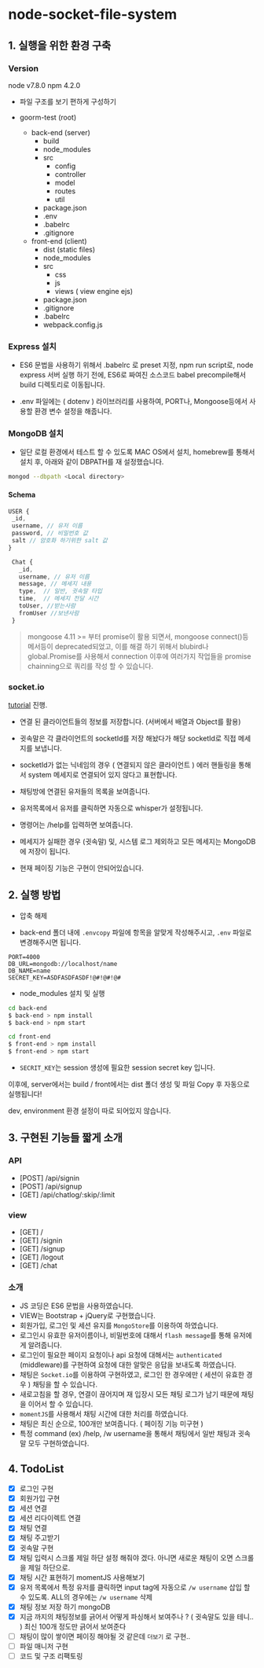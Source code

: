 # node-socket-file-system

## 1. 실행을 위한 환경 구축

### Version
node v7.8.0
npm 4.2.0 

* 파일 구조를 보기 편하게 구성하기

* goorm-test (root)
  * back-end (server)
    * build
    * node_modules
    * src
      * config
      * controller
      * model
      * routes
      * util
    * package.json
    * .env
    * .babelrc
    * .gitignore
  * front-end (client)
    * dist (static files)
    * node_modules
    * src
      * css
      * js
      * views ( view engine ejs)
    * package.json
    * .gitignore
    * .babelrc
    * webpack.config.js


### Express 설치

* ES6 문법을 사용하기 위해서 .babelrc 로 preset 지정,
npm run script로, node express 서버 실행 하기 전에, 
ES6로 짜여진 소스코드 babel precompile해서 build 디렉토리로 이동됩니다. 

* .env 파일에는 ( dotenv ) 라이브러리를 사용하여, PORT나, Mongoose등에서 사용할 환경 변수 설정을 해줍니다.

### MongoDB 설치

* 일단 로컬 환경에서 테스트 할 수 있도록 MAC OS에서 설치, homebrew를 통해서 설치 후, 아래와 같이 DBPATH를 재 설정했습니다.

```bash
mongod --dbpath <Local directory> 
```

#### Schema

 ```js
 USER {
  _id,
  username, // 유저 이름
  password, // 비밀번호 값
  salt // 암호화 하기위한 salt 값
 }
 ```

 ```js
  Chat {
    _id,
    username, // 유저 이름
    message, // 메세지 내용
    type,  // 일반, 귓속말 타입
    time,  // 메세지 전달 시간
    toUser, //받는사람
    fromUser //보낸사람
  }
 ```

> mongoose 4.11 >= 부터 promise이 활용 되면서, mongoose connect()등 메서등이 deprecated되었고, 이를 해결 하기 위해서 blubird나 global.Promise를 사용해서 connection 이후에 여러가지 작업들을 promise chainning으로 쿼리를 작성 할 수 있습니다.

### socket.io

[tutorial](https://socket.io/get-started/chat/) 진행.

* 연결 된 클라이언트들의 정보를 저장합니다. (서버에서 배열과 Object를 활용)

* 귓속말은 각 클라이언트의 socketId를 저장 해놨다가 해당 socketId로 직접 메세지를 보냅니다.

* socketId가 없는 닉네임의 경우 ( 연결되지 않은 클라이언트 ) 에러 핸들링을 통해서 system 메세지로 연결되어 있지 않다고 표현합니다.

* 채팅방에 연결된 유저들의 목록을 보여줍니다.

* 유저목록에서 유저를 클릭하면 자동으로 whisper가 설정됩니다.

* 명령어는 /help를 입력하면 보여줍니다.

* 메세지가 실패한 경우 (귓속말) 및, 시스템 로그 제외하고 모든 메세지는 MongoDB에 저장이 됩니다.

* 현재 페이징 기능은 구현이 안되어있습니다.

## 2. 실행 방법

* 압축 해제


* back-end 폴더 내에 `.envcopy` 파일에 항목을 알맞게 작성해주시고, `.env` 파일로 변경해주시면 됩니다.

```
PORT=4000
DB_URL=mongodb://localhost/name
DB_NAME=name
SECRET_KEY=ASDFASDFASDF!@#!@#!@#
```

* node_modules 설치 및 실행

```bash
cd back-end
$ back-end > npm install
$ back-end > npm start

cd front-end
$ front-end > npm install
$ front-end > npm start
```

* `SECRIT_KEY`는 session 생성에 필요한 session secret key 입니다.

이후에, server에서는 build / front에서는 dist 폴더 생성 및 파일 Copy 후 자동으로 실행됩니다!

dev, environment 환경 설정이 따로 되어있지 않습니다.

## 3. 구현된 기능들 짧게 소개

### API

* [POST] /api/signin
* [POST] /api/signup
* [GET] /api/chatlog/:skip/:limit

### view

* [GET] / 
* [GET] /signin
* [GET] /signup
* [GET] /logout
* [GET] /chat

### 소개

* JS 코딩은 ES6 문법을 사용하였습니다.
* VIEW는 Bootstrap + jQuery로 구현했습니다.
* 회원가입, 로그인 및 세션 유지를 `MongoStore`를 이용하여 하였습니다.
* 로그인시 유효한 유저이름이나, 비밀번호에 대해서 `flash message`를 통해 유저에게 알려줍니다.
* 로그인이 필요한 페이지 요청이나 api 요청에 대해서는 `authenticated` (middleware)를 구현하여 요청에 대한 알맞은 응답을 보내도록 하였습니다. 
* 채팅은 `Socket.io`를 이용하여 구현하였고, 로그인 한 경우에만 ( 세션이 유효한 경우 ) 채팅을 할 수 있습니다. 
* 새로고침을 할 경우, 연결이 끊어지며 재 입장시 모든 채팅 로그가 남기 때문에 채팅을 이어서 할 수 있습니다.
* `momentJS`를 사용해서 채팅 시간에 대한 처리를 하였습니다.
* 채팅은 최신 순으로, 100개만 보여줍니다. ( 페이징 기능 미구현 )
* 특정 command (ex) /help, /w username을 통해서 채팅에서 일반 채팅과 귓속말 모두 구현하였습니다.

## 4. TodoList

* [x] 로그인 구현
* [x] 회원가입 구현
* [x] 세션 연결
* [x] 세션 리다이렉트 연결
* [x] 채팅 연결
* [x] 채팅 주고받기
* [x] 귓속말 구현
* [x] 채팅 입력시 스크롤 제일 하단 설정 해줘야 겠다. 아니면 새로운 채팅이 오면 스크롤을 제일 하단으로.
* [x] 채팅 시간 표현하기 momentJS 사용해보기
* [x] 유저 목록에서 특정 유저를 클릭하면 input tag에 자동으로 `/w username` 삽입 할 수 있도록. ALL의 경우에는 `/w username` 삭제
* [x] 채팅 정보 저장 하기 mongoDB
* [x] 지금 까지의 채팅정보를 긁어서 어떻게 파싱해서 보여주나 ? ( 귓속말도 있을 테니.. ) 최신 100개 정도만 긁어서 보여준다
* [ ] 채팅이 많이 쌓이면 페이징 해야될 것 같은데 `더보기` 로 구현..
* [ ] 파일 매니저 구현
* [ ] 코드 및 구조 리팩토링